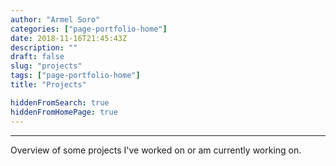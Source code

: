 ```yaml
---
author: "Armel Soro"
categories: ["page-portfolio-home"]
date: 2018-11-16T21:45:43Z
description: ""
draft: false
slug: "projects"
tags: ["page-portfolio-home"]
title: "Projects"

hiddenFromSearch: true
hiddenFromHomePage: true
---
```

---


Overview of some projects I've worked on or am currently working on.



